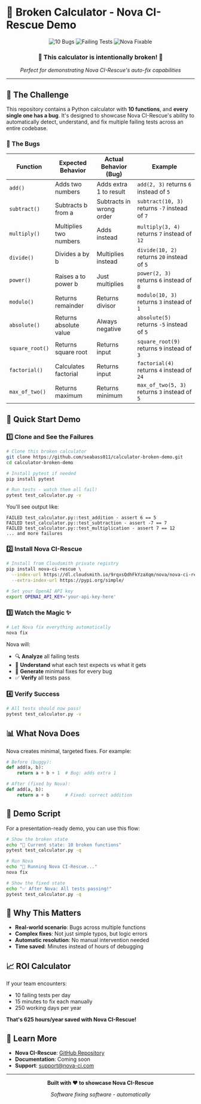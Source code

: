 # 🧮 Broken Calculator - Nova CI-Rescue Demo

<div align="center">
  <img src="https://img.shields.io/badge/bugs-10-red?style=for-the-badge" alt="10 Bugs">
  <img src="https://img.shields.io/badge/tests-failing-red?style=for-the-badge" alt="Failing Tests">
  <img src="https://img.shields.io/badge/nova-fixable-green?style=for-the-badge" alt="Nova Fixable">
</div>

<div align="center">
  <h3>🚨 This calculator is intentionally broken! 🚨</h3>
  <p><i>Perfect for demonstrating Nova CI-Rescue's auto-fix capabilities</i></p>
</div>

---

## 🎯 The Challenge

This repository contains a Python calculator with **10 functions**, and **every single one has a bug**. It's designed to showcase Nova CI-Rescue's ability to automatically detect, understand, and fix multiple failing tests across an entire codebase.

### 🐛 The Bugs

| Function | Expected Behavior | Actual Behavior (Bug) | Example |
|----------|------------------|----------------------|---------|
| `add()` | Adds two numbers | Adds extra 1 to result | `add(2, 3)` returns `6` instead of `5` |
| `subtract()` | Subtracts b from a | Subtracts in wrong order | `subtract(10, 3)` returns `-7` instead of `7` |
| `multiply()` | Multiplies two numbers | Adds instead | `multiply(3, 4)` returns `7` instead of `12` |
| `divide()` | Divides a by b | Multiplies instead | `divide(10, 2)` returns `20` instead of `5` |
| `power()` | Raises a to power b | Just multiplies | `power(2, 3)` returns `6` instead of `8` |
| `modulo()` | Returns remainder | Returns divisor | `modulo(10, 3)` returns `3` instead of `1` |
| `absolute()` | Returns absolute value | Always negative | `absolute(5)` returns `-5` instead of `5` |
| `square_root()` | Returns square root | Returns input | `square_root(9)` returns `9` instead of `3` |
| `factorial()` | Calculates factorial | Returns input | `factorial(4)` returns `4` instead of `24` |
| `max_of_two()` | Returns maximum | Returns minimum | `max_of_two(5, 3)` returns `3` instead of `5` |

## 🚀 Quick Start Demo

### 1️⃣ Clone and See the Failures

```bash
# Clone this broken calculator
git clone https://github.com/seabass011/calculator-broken-demo.git
cd calculator-broken-demo

# Install pytest if needed
pip install pytest

# Run tests - watch them all fail! 
pytest test_calculator.py -v
```

You'll see output like:
```
FAILED test_calculator.py::test_addition - assert 6 == 5
FAILED test_calculator.py::test_subtraction - assert -7 == 7
FAILED test_calculator.py::test_multiplication - assert 7 == 12
... and more failures
```

### 2️⃣ Install Nova CI-Rescue

```bash
# Install from Cloudsmith private registry
pip install nova-ci-rescue \
  --index-url https://dl.cloudsmith.io/9rqxsQdhFkYzaXqm/nova/nova-ci-rescue/python/simple/ \
  --extra-index-url https://pypi.org/simple/

# Set your OpenAI API key
export OPENAI_API_KEY='your-api-key-here'
```

### 3️⃣ Watch the Magic ✨

```bash
# Let Nova fix everything automatically
nova fix
```

Nova will:
- 🔍 **Analyze** all failing tests
- 🧠 **Understand** what each test expects vs what it gets  
- 🔧 **Generate** minimal fixes for every bug
- ✅ **Verify** all tests pass

### 4️⃣ Verify Success

```bash
# All tests should now pass!
pytest test_calculator.py -v
```

## 📊 What Nova Does

Nova creates minimal, targeted fixes. For example:

```python
# Before (buggy):
def add(a, b):
    return a + b + 1  # Bug: adds extra 1

# After (fixed by Nova):
def add(a, b):
    return a + b      # Fixed: correct addition
```

## 🎥 Demo Script

For a presentation-ready demo, you can use this flow:

```bash
# Show the broken state
echo "📍 Current state: 10 broken functions"
pytest test_calculator.py -q

# Run Nova
echo "🤖 Running Nova CI-Rescue..."
nova fix

# Show the fixed state
echo "✅ After Nova: All tests passing!"
pytest test_calculator.py -q
```

## 🤔 Why This Matters

- **Real-world scenario**: Bugs across multiple functions
- **Complex fixes**: Not just simple typos, but logic errors
- **Automatic resolution**: No manual intervention needed
- **Time saved**: Minutes instead of hours of debugging

## 📈 ROI Calculator

If your team encounters:
- 10 failing tests per day
- 15 minutes to fix each manually
- 250 working days per year

**That's 625 hours/year saved with Nova CI-Rescue!**

## 🔗 Learn More

- **Nova CI-Rescue**: [GitHub Repository](https://github.com/joinnova-ci/nova-ci-rescue)
- **Documentation**: Coming soon
- **Support**: support@nova-ci.com

---

<div align="center">
  <p><b>Built with ❤️ to showcase Nova CI-Rescue</b></p>
  <p><i>Software fixing software - automatically</i></p>
</div>